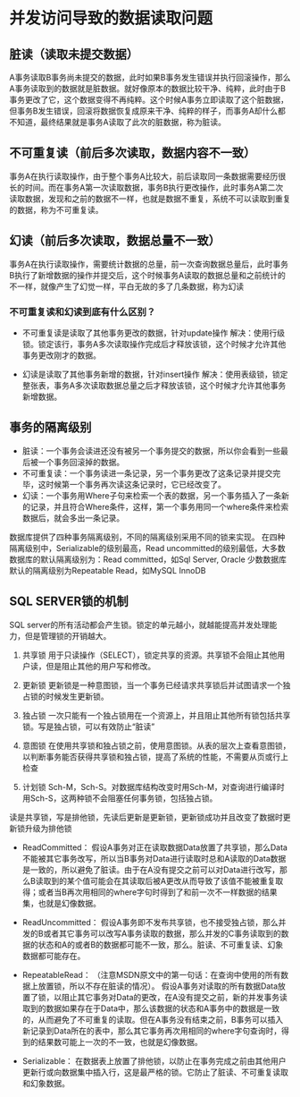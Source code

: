 # 并发访问导致的数据读取问题

## 脏读（读取未提交数据）
A事务读取B事务尚未提交的数据，此时如果B事务发生错误并执行回滚操作，那么A事务读取到的数据就是脏数据。就好像原本的数据比较干净、纯粹，此时由于B事务更改了它，这个数据变得不再纯粹。这个时候A事务立即读取了这个脏数据，但事务B发生错误，回滚将数据恢复成原来干净、纯粹的样子，而事务A却什么都不知道，最终结果就是事务A读取了此次的脏数据，称为脏读。

## 不可重复读（前后多次读取，数据内容不一致）
事务A在执行读取操作，由于整个事务A比较大，前后读取同一条数据需要经历很长的时间。而在事务A第一次读取数据，事务B执行更改操作，此时事务A第二次读取数据，发现和之前的数据不一样，也就是数据不重复，系统不可以读取到重复的数据，称为不可重复读。

## 幻读（前后多次读取，数据总量不一致）
事务A在执行读取操作，需要统计数据的总量，前一次查询数据总量后，此时事务B执行了新增数据的操作并提交后，这个时候事务A读取的数据总量和之前统计的不一样，就像产生了幻觉一样，平白无故的多了几条数据，称为幻读

### 不可重复读和幻读到底有什么区别？
- 不可重复读是读取了其他事务更改的数据，针对update操作
解决：使用行级锁。锁定该行，事务A多次读取操作完成后才释放该锁，这个时候才允许其他事务更改刚才的数据。

- 幻读是读取了其他事务新增的数据，针对insert操作
解决：使用表级锁，锁定整张表，事务A多次读取数据总量之后才释放该锁，这个时候才允许其他事务新增数据。

## 事务的隔离级别

- 脏读：一个事务会读进还没有被另一个事务提交的数据，所以你会看到一些最后被一个事务回滚掉的数据。
- 不可重复读：一个事务读进一条记录，另一个事务更改了这条记录并提交完毕，这时候第一个事务再次读这条记录时，它已经改变了。
- 幻读：一个事务用Where子句来检索一个表的数据，另一个事务插入了一条新的记录，并且符合Where条件，这样，第一个事务用同一个where条件来检索数据后，就会多出一条记录。

数据库提供了四种事务隔离级别，不同的隔离级别采用不同的锁来实现。
在四种隔离级别中，Serializable的级别最高，Read uncommitted的级别最低，大多数数据库的默认隔离级别为：Read committed，如Sql Server, Oracle
少数数据库默认的隔离级别为Repeatable Read，如MySQL InnoDB

## SQL SERVER锁的机制
SQL server的所有活动都会产生锁。锁定的单元越小，就越能提高并发处理能力，但是管理锁的开销越大。

1. 共享锁
用于只读操作（SELECT），锁定共享的资源。共享锁不会阻止其他用户读，但是阻止其他的用户写和修改。

2. 更新锁
更新锁是一种意图锁，当一个事务已经请求共享锁后并试图请求一个独占锁的时候发生更新锁。

3. 独占锁
一次只能有一个独占锁用在一个资源上，并且阻止其他所有锁包括共享锁。写是独占锁，可以有效防止“脏读”

4. 意图锁
在使用共享锁和独占锁之前，使用意图锁。从表的层次上查看意图锁，以判断事务能否获得共享锁和独占锁，提高了系统的性能，不需要从页或行上检查

5. 计划锁
Sch-M，Sch-S。对数据库结构改变时用Sch-M，对查询进行编译时用Sch-S，这两种锁不会阻塞任何事务锁，包括独占锁。

读是共享锁，写是排他锁，先读后更新是更新锁，更新锁成功并且改变了数据时更新锁升级为排他锁


- ReadCommitted： 
假设A事务对正在读取数据Data放置了共享锁，那么Data不能被其它事务改写，所以当B事务对Data进行读取时总和A读取的Data数据是一致的，所以避免了脏读。由于在A没有提交之前可以对Data进行改写，那么B读取到的某个值可能会在其读取后被A更改从而导致了该值不能被重复取得；或者当B再次用相同的where字句时得到了和前一次不一样数据的结果集，也就是幻像数据。

- ReadUncommitted：
假设A事务即不发布共享锁，也不接受独占锁，那么并发的B或者其它事务可以改写A事务读取的数据，那么并发的C事务读取到的数据的状态和A的或者B的数据都可能不一致，那么。脏读、不可重复读、幻象数据都可能存在。

- RepeatableRead：
（注意MSDN原文中的第一句话：在查询中使用的所有数据上放置锁，所以不存在脏读的情况）。
假设A事务对读取的所有数据Data放置了锁，以阻止其它事务对Data的更改，在A没有提交之前，新的并发事务读取到的数据如果存在于Data中，那么该数据的状态和A事务中的数据是一致的，从而避免了不可重复的读取。但在A事务没有结束之前，B事务可以插入新记录到Data所在的表中，那么其它事务再次用相同的where字句查询时，得到的结果数可能上一次的不一致，也就是幻像数据。

- Serializable：
 在数据表上放置了排他锁，以防止在事务完成之前由其他用户更新行或向数据集中插入行，这是最严格的锁。它防止了脏读、不可重复读取和幻象数据。
 